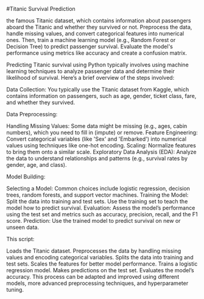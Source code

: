 #Titanic Survival Prediction

the famous Titanic dataset, which contains information about passengers aboard the Titanic and whether they survived or not. 
Preprocess the data, handle missing values, and convert categorical features into numerical ones. 
Then, train a machine learning model (e.g., Random Forest or Decision Tree) to predict passenger survival. 
Evaluate the model's performance using metrics like accuracy and create a confusion matrix.

Predicting Titanic survival using Python typically involves using machine learning techniques to analyze passenger data and determine their likelihood of survival. Here’s a brief overview of the steps involved:

Data Collection: You typically use the Titanic dataset from Kaggle, which contains information on passengers, such as age, gender, ticket class, fare, and whether they survived.

Data Preprocessing:

Handling Missing Values: Some data might be missing (e.g., ages, cabin numbers), which you need to fill in (impute) or remove.
Feature Engineering: Convert categorical variables (like 'Sex' and 'Embarked') into numerical values using techniques like one-hot encoding.
Scaling: Normalize features to bring them onto a similar scale.
Exploratory Data Analysis (EDA): Analyze the data to understand relationships and patterns (e.g., survival rates by gender, age, and class).

Model Building:

Selecting a Model: Common choices include logistic regression, decision trees, random forests, and support vector machines.
Training the Model: Split the data into training and test sets. Use the training set to teach the model how to predict survival.
Evaluation: Assess the model’s performance using the test set and metrics such as accuracy, precision, recall, and the F1 score.
Prediction: Use the trained model to predict survival on new or unseen data.

This script:

Loads the Titanic dataset.
Preprocesses the data by handling missing values and encoding categorical variables.
Splits the data into training and test sets.
Scales the features for better model performance.
Trains a logistic regression model.
Makes predictions on the test set.
Evaluates the model’s accuracy.
This process can be adapted and improved using different models, more advanced preprocessing techniques, and hyperparameter tuning.
